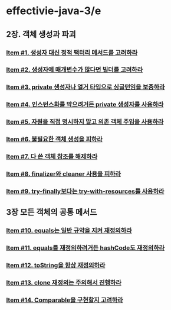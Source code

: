# effectivie-java-3/e
## 2장. 객체 생성과 파괴
### [Item #1. 생성자 대신 정적 팩터리 메서드를 고려하라](https://github.com/yhmane/effective-java-3-e/blob/master/src/chapter2/item1/README.md)
### [Item #2. 생성자에 매개변수가 많다면 빌더를 고려하라](https://github.com/yhmane/effective-java-3-e/blob/master/src/chapter2/item2/README.md)
### [Item #3. private 생성자나 열거 타입으로 싱글턴임을 보증하라](https://github.com/yhmane/effective-java-3-e/blob/master/src/chapter2/item3/README.md)
### [Item #4. 인스턴스화를 막으려거든 private 생성자를 사용하라](https://github.com/yhmane/effective-java-3-e/blob/master/src/chapter2/item4/README.md)
### [Item #5. 자원을 직접 명시하지 말고 의존 객체 주입을 사용하라](https://github.com/yhmane/effective-java-3-e/blob/master/src/chapter2/item5/README.md)
### [Item #6. 불필요한 객체 생성을 피하라](https://github.com/yhmane/effective-java-3-e/blob/master/src/chapter2/item6/README.md)
### [Item #7. 다 쓴 객체 참조를 해제하라](https://github.com/yhmane/effective-java-3-e/blob/master/src/chapter2/item7/README.md)
### [Item #8. finalizer와 cleaner 사용을 피하라](https://github.com/yhmane/effective-java-3-e/blob/master/src/chapter2/item8/README.md)
### [Item #9. try-finally보다는 try-with-resources를 사용하라](https://github.com/yhmane/effective-java-3-e/blob/master/src/chapter2/item9/README.md)

## 3장 모든 객체의 공통 메서드
### [Item #10. equals는 일반 규약을 지켜 재정의하라](https://github.com/yhmane/effective-java-3-e/blob/master/src/chapter3/item10/README.md)
### [Item #11. equals를 재정의하려거든 hashCode도 재정의하라](https://github.com/yhmane/effective-java-3-e/blob/master/src/chapter3/item11/README.md)
### [Item #12. toString을 항상 재정의하라](https://github.com/yhmane/effective-java-3-e/blob/master/src/chapter3/item12/README.md)
### [Item #13. clone 재정의는 주의해서 진행하라](https://github.com/yhmane/effective-java-3-e/blob/master/src/chapter3/item13/README.md)
### [Item #14. Comparable을 구현할지 고려하라](https://github.com/yhmane/effective-java-3-e/blob/master/src/chapter3/item14/README.md)

